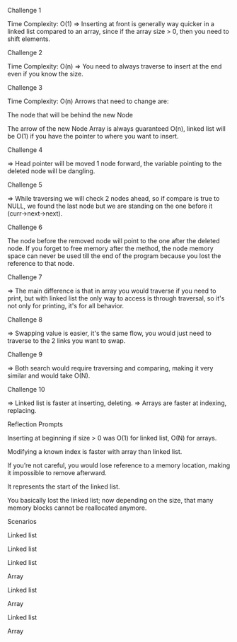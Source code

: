 Challenge 1

Time Complexity: O(1)
=> Inserting at front is generally way quicker in a linked list compared to an array, since if the array size > 0, then you need to shift elements.

Challenge 2

Time Complexity: O(n)
=> You need to always traverse to insert at the end even if you know the size.

Challenge 3

Time Complexity: O(n)
Arrows that need to change are:

The node that will be behind the new Node

The arrow of the new Node
Array is always guaranteed O(n), linked list will be O(1) if you have the pointer to where you want to insert.

Challenge 4

=> Head pointer will be moved 1 node forward, the variable pointing to the deleted node will be dangling.

Challenge 5

=> While traversing we will check 2 nodes ahead, so if compare is true to NULL, we found the last node but we are standing on the one before it (curr->next->next).

Challenge 6

The node before the removed node will point to the one after the deleted node.
If you forget to free memory after the method, the node memory space can never be used till the end of the program because you lost the reference to that node.

Challenge 7

=> The main difference is that in array you would traverse if you need to print, but with linked list the only way to access is through traversal, so it's not only for printing, it's for all behavior.

Challenge 8

=> Swapping value is easier, it's the same flow, you would just need to traverse to the 2 links you want to swap.

Challenge 9

=> Both search would require traversing and comparing, making it very similar and would take O(N).

Challenge 10

=> Linked list is faster at inserting, deleting.
=> Arrays are faster at indexing, replacing.

Reflection Prompts

Inserting at beginning if size > 0 was O(1) for linked list, O(N) for arrays.

Modifying a known index is faster with array than linked list.

If you’re not careful, you would lose reference to a memory location, making it impossible to remove afterward.

It represents the start of the linked list.

You basically lost the linked list; now depending on the size, that many memory blocks cannot be reallocated anymore.

Scenarios

Linked list

Linked list

Linked list

Array

Linked list

Array

Linked list

Array
